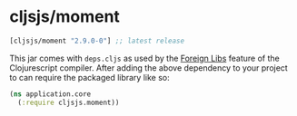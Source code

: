 # cljsjs/moment

[](dependency)
```clojure
[cljsjs/moment "2.9.0-0"] ;; latest release
```
[](/dependency)

This jar comes with `deps.cljs` as used by the [Foreign Libs][flibs] feature
of the Clojurescript compiler. After adding the above dependency to your project
to can require the packaged library like so:

```clojure
(ns application.core
  (:require cljsjs.moment))
```

[flibs]: https://github.com/clojure/clojurescript/wiki/Foreign-Dependencies

